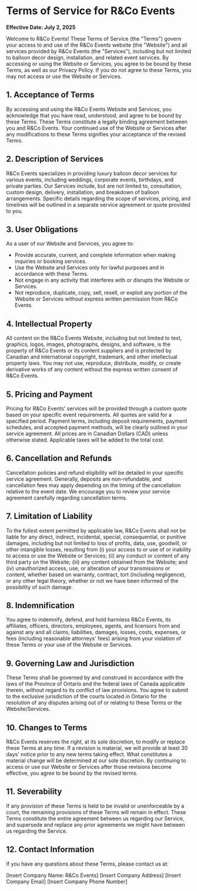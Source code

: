 # Terms of Service for R&Co Events

**Effective Date: July 2, 2025**

Welcome to R&Co Events! These Terms of Service (the "Terms") govern your access to and use of the R&Co Events website (the "Website") and all services provided by R&Co Events (the "Services"), including but not limited to balloon decor design, installation, and related event services. By accessing or using the Website or Services, you agree to be bound by these Terms, as well as our Privacy Policy. If you do not agree to these Terms, you may not access or use the Website or Services.

## 1. Acceptance of Terms

By accessing and using the R&Co Events Website and Services, you acknowledge that you have read, understood, and agree to be bound by these Terms. These Terms constitute a legally binding agreement between you and R&Co Events. Your continued use of the Website or Services after any modifications to these Terms signifies your acceptance of the revised Terms.

## 2. Description of Services

R&Co Events specializes in providing luxury balloon decor services for various events, including weddings, corporate events, birthdays, and private parties. Our Services include, but are not limited to, consultation, custom design, delivery, installation, and breakdown of balloon arrangements. Specific details regarding the scope of services, pricing, and timelines will be outlined in a separate service agreement or quote provided to you.

## 3. User Obligations

As a user of our Website and Services, you agree to:

*   Provide accurate, current, and complete information when making inquiries or booking services.
*   Use the Website and Services only for lawful purposes and in accordance with these Terms.
*   Not engage in any activity that interferes with or disrupts the Website or Services.
*   Not reproduce, duplicate, copy, sell, resell, or exploit any portion of the Website or Services without express written permission from R&Co Events.

## 4. Intellectual Property

All content on the R&Co Events Website, including but not limited to text, graphics, logos, images, photographs, designs, and software, is the property of R&Co Events or its content suppliers and is protected by Canadian and international copyright, trademark, and other intellectual property laws. You may not use, reproduce, distribute, modify, or create derivative works of any content without the express written consent of R&Co Events.

## 5. Pricing and Payment

Pricing for R&Co Events' services will be provided through a custom quote based on your specific event requirements. All quotes are valid for a specified period. Payment terms, including deposit requirements, payment schedules, and accepted payment methods, will be clearly outlined in your service agreement. All prices are in Canadian Dollars (CAD) unless otherwise stated. Applicable taxes will be added to the total cost.

## 6. Cancellation and Refunds

Cancellation policies and refund eligibility will be detailed in your specific service agreement. Generally, deposits are non-refundable, and cancellation fees may apply depending on the timing of the cancellation relative to the event date. We encourage you to review your service agreement carefully regarding cancellation terms.

## 7. Limitation of Liability

To the fullest extent permitted by applicable law, R&Co Events shall not be liable for any direct, indirect, incidental, special, consequential, or punitive damages, including but not limited to loss of profits, data, use, goodwill, or other intangible losses, resulting from (i) your access to or use of or inability to access or use the Website or Services; (ii) any conduct or content of any third party on the Website; (iii) any content obtained from the Website; and (iv) unauthorized access, use, or alteration of your transmissions or content, whether based on warranty, contract, tort (including negligence), or any other legal theory, whether or not we have been informed of the possibility of such damage.

## 8. Indemnification

You agree to indemnify, defend, and hold harmless R&Co Events, its affiliates, officers, directors, employees, agents, and licensors from and against any and all claims, liabilities, damages, losses, costs, expenses, or fees (including reasonable attorneys' fees) arising from your violation of these Terms or your use of the Website or Services.

## 9. Governing Law and Jurisdiction

These Terms shall be governed by and construed in accordance with the laws of the Province of Ontario and the federal laws of Canada applicable therein, without regard to its conflict of law provisions. You agree to submit to the exclusive jurisdiction of the courts located in Ontario for the resolution of any disputes arising out of or relating to these Terms or the Website/Services.

## 10. Changes to Terms

R&Co Events reserves the right, at its sole discretion, to modify or replace these Terms at any time. If a revision is material, we will provide at least 30 days' notice prior to any new terms taking effect. What constitutes a material change will be determined at our sole discretion. By continuing to access or use our Website or Services after those revisions become effective, you agree to be bound by the revised terms.

## 11. Severability

If any provision of these Terms is held to be invalid or unenforceable by a court, the remaining provisions of these Terms will remain in effect. These Terms constitute the entire agreement between us regarding our Service, and supersede and replace any prior agreements we might have between us regarding the Service.

## 12. Contact Information

If you have any questions about these Terms, please contact us at:

[Insert Company Name: R&Co Events]
[Insert Company Address]
[Insert Company Email]
[Insert Company Phone Number]

